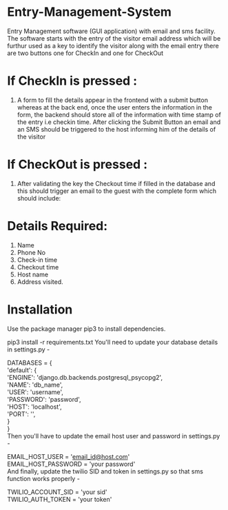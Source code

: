 # Entry-Management-System


Entry Management software (GUI application) with email and sms facility. The software starts with the entry of the visitor email address which will be furthur used as a key to identify the visitor along with the email entry there are two buttons one for CheckIn and one for CheckOut

# If CheckIn is pressed : 
1. A form to fill the details appear in the frontend with a submit button whereas at the back end, once the user enters the information in the form, the backend should store all of the information with time stamp of the entry i.e checkin time. After clicking the Submit Button an email and an SMS should be triggered to the host informing him of the details of the visitor

# If CheckOut is pressed :
1. After validating the key the Checkout time if filled in the database and this should trigger an email to the guest with the complete form which should include:
# Details Required: 
1. Name
2. Phone No
3. Check-in time
4. Checkout time
5. Host name
6. Address visited.

# Installation
Use the package manager pip3 to install dependencies.

pip3 install -r requirements.txt
You'll need to update your database details in settings.py -

DATABASES = {<br />
    'default': {<br />
        'ENGINE': 'django.db.backends.postgresql_psycopg2',<br />
        'NAME': 'db_name',<br />
        'USER': 'username',<br />
        'PASSWORD': 'password',<br />
        'HOST': 'localhost',<br />
        'PORT': '',<br />
    }<br />
}<br />
Then you'll have to update the email host user and password in settings.py -<br />

EMAIL_HOST_USER = 'email_id@host.com'<br />
EMAIL_HOST_PASSWORD = 'your password'<br />
And finally, update the twilio SID and token in settings.py so that sms function works properly -<br />

TWILIO_ACCOUNT_SID = 'your sid'<br />
TWILIO_AUTH_TOKEN = 'your token'<br />
